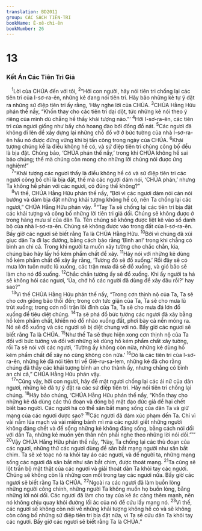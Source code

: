 ```yaml
---
translation: BD2011
group: CÁC SÁCH TIÊN-TRI
bookName: Ê-xê-chi-ên 
bookNumber: 26
---
```


<div class="title"><h1>13</h1><h3>Kết Án Các Tiên Tri Giả</h3></div>
<span class="verse exe_13_1"> <sup>1</sup>Lời của CHÚA đến với tôi, </span>
<span class="verse exe_13_2"><sup>2</sup>“Hỡi con người, hãy nói tiên tri chống lại các tiên tri của I-sơ-ra-ên, những kẻ đang nói tiên tri. Hãy bảo những kẻ tự ý đặt ra những sứ điệp tiên tri ấy rằng, ‘Hãy nghe lời của CHÚA. </span>
<span class="verse exe_13_3"><sup>3</sup>CHÚA Hằng Hữu phán thế nầy, “Khốn thay cho các tiên tri dại dột, tức những kẻ nói theo ý riêng của mình dù chẳng hề thấy khải tượng nào.”’ </span>
<span class="verse exe_13_4"><sup>4</sup>Hỡi I-sơ-ra-ên, các tiên tri của ngươi giống như bầy chó hoang đào bới đống đổ nát. </span>
<span class="verse exe_13_5"><sup>5</sup>Các ngươi đã không đi lên để xây dựng lại những chỗ đổ vỡ ở bức tường của nhà I-sơ-ra-ên hầu nó được đứng vững khi bị tấn công trong ngày của CHÚA. </span>
<span class="verse exe_13_6"><sup>6</sup>Khải tượng chúng kể là điều không hề có, và sứ điệp tiên tri chúng công bố đều là bịa đặt. Chúng bảo, ‘CHÚA phán thế nầy,’ trong khi CHÚA không hề sai bảo chúng; thế mà chúng còn mong cho những lời chúng nói được ứng nghiệm!”<br/></span>
<span class="verse exe_13_7"> <sup>7</sup>“Khải tượng các ngươi thấy là điều không hề có và sứ điệp tiên tri các ngươi công bố chỉ là bịa đặt, thế mà các ngươi dám nói, ‘CHÚA phán,’ nhưng Ta không hề phán với các ngươi, có đúng thế không?”<br/></span>
<span class="verse exe_13_8"> <sup>8</sup>Vì thế, CHÚA Hằng Hữu phán thế nầy, “Bởi vì các ngươi dám nói càn nói bướng và dám bịa đặt những khải tượng không hề có, nên Ta chống lại các ngươi,” CHÚA Hằng Hữu phán vậy. </span>
<span class="verse exe_13_9"><sup>9</sup>“Tay Ta sẽ chống lại các tiên tri bịa đặt các khải tượng và công bố những lời tiên tri giả dối. Chúng sẽ không được ở trong hàng mưu sĩ của dân Ta. Tên chúng sẽ không được liệt kê vào sổ danh bộ của nhà I-sơ-ra-ên. Chúng sẽ không được vào trong đất của I-sơ-ra-ên. Bấy giờ các ngươi sẽ biết rằng Ta là CHÚA Hằng Hữu. </span>
<span class="verse exe_13_10"><sup>10</sup>Bởi vì chúng đã xúi giục dân Ta đi lạc đường, bằng cách bảo rằng ‘Bình an!’ trong khi chẳng có bình an chi cả. Trong khi người ta muốn xây tường cho chắc chắn, kìa, chúng bảo hãy lấy hồ kém phẩm chất để xây. </span>
<span class="verse exe_13_11"><sup>11</sup>Hãy nói với những kẻ dùng hồ kém phẩm chất để xây ấy rằng, ‘Tường đó sẽ đổ xuống.’ Rồi đây sẽ có mưa lớn tuôn nước lũ xuống, các trận mưa đá sẽ đổ xuống, và gió bão sẽ làm cho nó đổ xuống. </span>
<span class="verse exe_13_12"><sup>12</sup>Chắc chắn tường ấy sẽ đổ xuống. Khi ấy người ta há sẽ không hỏi các ngươi, ‘Ủa, chớ hồ các người đã dùng để xây đâu rồi?’ hay sao?”<br/></span>
<span class="verse exe_13_13"> <sup>13</sup>Vì thế CHÚA Hằng Hữu phán thế nầy, “Trong cơn thịnh nộ của Ta, Ta sẽ cho cơn giông bão thổi đến; trong cơn tức giận của Ta, Ta sẽ cho mưa lũ trút xuống; trong cơn nổi trận lôi đình của Ta, Ta sẽ cho mưa đá lớn đổ xuống để tiêu diệt chúng. </span>
<span class="verse exe_13_14"><sup>14</sup>Ta sẽ phá đổ bức tường các ngươi đã xây bằng hồ kém phẩm chất, khiến nó đổ nhào xuống đất, phơi bày cả nền móng ra. Nó sẽ đổ xuống và các ngươi sẽ bị diệt chung với nó. Bấy giờ các ngươi sẽ biết rằng Ta là CHÚA. </span>
<span class="verse exe_13_15"><sup>15</sup>Như thế Ta sẽ thực hiện xong cơn thịnh nộ của Ta đối với bức tường và đối với những kẻ dùng hồ kém phẩm chất xây tường, rồi Ta sẽ nói với các ngươi, ‘Tường ấy không còn nữa, những kẻ dùng hồ kém phẩm chất để xây nó cũng không còn nữa.’ </span>
<span class="verse exe_13_16"><sup>16</sup>Ðó là các tiên tri của I-sơ-ra-ên, những kẻ đã nói tiên tri về Giê-ru-sa-lem, những kẻ đã cho rằng chúng đã thấy các khải tượng bình an cho thành ấy, nhưng chẳng có bình an chi cả,” CHÚA Hằng Hữu phán vậy.<br/></span>
<span class="verse exe_13_17"> <sup>17</sup>“Cũng vậy, hỡi con người, hãy để mặt ngươi chống lại các ái nữ của dân ngươi, những kẻ đã tự ý đặt ra các sứ điệp tiên tri. Hãy nói tiên tri chống lại chúng. </span>
<span class="verse exe_13_18"><sup>18</sup>Hãy bảo chúng, ‘CHÚA Hằng Hữu phán thế nầy, “Khốn thay cho những kẻ đã dùng các thủ đoạn và đóng bộ mặt đạo đức giả để hại chết biết bao người. Các ngươi há có thể săn bắt mạng sống của dân Ta và giữ mạng của các ngươi được sao? </span>
<span class="verse exe_13_19"><sup>19</sup>Các ngươi đã dám xúc phạm đến Ta. Chỉ vì vài nắm lúa mạch và vài miếng bánh mì mà các ngươi giết những người không đáng chết và để sống những kẻ không đáng sống, bằng cách nói dối với dân Ta, những kẻ muốn yên thân nên phải nghe theo những lời nói dối.”’” </span>
<span class="verse exe_13_20"><sup>20</sup>Vậy CHÚA Hằng Hữu phán thế nầy, “Này, Ta chống lại các thủ đoạn của các ngươi, những thứ các ngươi dùng để săn bắt mạng người như săn bắt chim. Ta sẽ xé toạc nó ra khỏi tay áo các ngươi, và để người ta, những mạng sống các ngươi đã săn bắt như săn bắt chim, được thoát mạng. </span>
<span class="verse exe_13_21"><sup>21</sup>Ta cũng sẽ lột trần bộ mặt thật của các ngươi và giải thoát dân Ta khỏi tay các ngươi. Chúng sẽ không còn là những con mồi trong tay các ngươi nữa. Bấy giờ các ngươi sẽ biết rằng Ta là CHÚA. </span>
<span class="verse exe_13_22"><sup>22</sup>Ngoài ra các ngươi đã làm buồn lòng những người công chính, những người Ta không muốn họ buồn lòng, bằng những lời nói dối. Các ngươi đã làm cho tay của kẻ ác càng thêm mạnh, nên nó không chịu quay khỏi đường lối ác của nó để cứu lấy mạng nó. </span>
<span class="verse exe_13_23"><sup>23</sup>Vì thế, các ngươi sẽ không còn nói về những khải tượng không hề có và sẽ không còn công bố những sứ điệp tiên tri bịa đặt nữa, vì Ta sẽ cứu dân Ta khỏi tay các ngươi. Bấy giờ các ngươi sẽ biết rằng Ta là CHÚA.”<br/></span>
